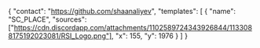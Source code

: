 {
"contact": "https://github.com/shaanaliyev",
"templates": [
{
"name": "SC_PLACE",
"sources": ["https://cdn.discordapp.com/attachments/1102589724343926844/1133088175192023081/RSI_Logo.png"],
"x": 155,
"y": 1976
}
]
}
